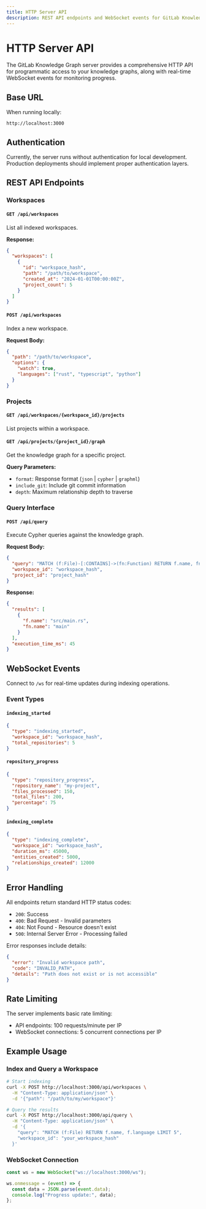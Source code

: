 ```yaml
---
title: HTTP Server API
description: REST API endpoints and WebSocket events for GitLab Knowledge Graph server
---
```


# HTTP Server API

The GitLab Knowledge Graph server provides a comprehensive HTTP API for programmatic access to your knowledge graphs, along with real-time WebSocket events for monitoring progress.

## Base URL

When running locally:

```
http://localhost:3000
```

## Authentication

Currently, the server runs without authentication for local development. Production deployments should implement proper authentication layers.

## REST API Endpoints

### Workspaces

#### `GET /api/workspaces`

List all indexed workspaces.

**Response:**

```json
{
  "workspaces": [
    {
      "id": "workspace_hash",
      "path": "/path/to/workspace",
      "created_at": "2024-01-01T00:00:00Z",
      "project_count": 5
    }
  ]
}
```

#### `POST /api/workspaces`

Index a new workspace.

**Request Body:**

```json
{
  "path": "/path/to/workspace",
  "options": {
    "watch": true,
    "languages": ["rust", "typescript", "python"]
  }
}
```

### Projects

#### `GET /api/workspaces/{workspace_id}/projects`

List projects within a workspace.

#### `GET /api/projects/{project_id}/graph`

Get the knowledge graph for a specific project.

**Query Parameters:**

- `format`: Response format (`json` | `cypher` | `graphml`)
- `include_git`: Include git commit information
- `depth`: Maximum relationship depth to traverse

### Query Interface

#### `POST /api/query`

Execute Cypher queries against the knowledge graph.

**Request Body:**

```json
{
  "query": "MATCH (f:File)-[:CONTAINS]->(fn:Function) RETURN f.name, fn.name LIMIT 10",
  "workspace_id": "workspace_hash",
  "project_id": "project_hash"
}
```

**Response:**

```json
{
  "results": [
    {
      "f.name": "src/main.rs",
      "fn.name": "main"
    }
  ],
  "execution_time_ms": 45
}
```

## WebSocket Events

Connect to `/ws` for real-time updates during indexing operations.

### Event Types

#### `indexing_started`

```json
{
  "type": "indexing_started",
  "workspace_id": "workspace_hash",
  "total_repositories": 5
}
```

#### `repository_progress`

```json
{
  "type": "repository_progress",
  "repository_name": "my-project",
  "files_processed": 150,
  "total_files": 200,
  "percentage": 75
}
```

#### `indexing_complete`

```json
{
  "type": "indexing_complete",
  "workspace_id": "workspace_hash",
  "duration_ms": 45000,
  "entities_created": 5000,
  "relationships_created": 12000
}
```

## Error Handling

All endpoints return standard HTTP status codes:

- `200`: Success
- `400`: Bad Request - Invalid parameters
- `404`: Not Found - Resource doesn't exist
- `500`: Internal Server Error - Processing failed

Error responses include details:

```json
{
  "error": "Invalid workspace path",
  "code": "INVALID_PATH",
  "details": "Path does not exist or is not accessible"
}
```

## Rate Limiting

The server implements basic rate limiting:

- API endpoints: 100 requests/minute per IP
- WebSocket connections: 5 concurrent connections per IP

## Example Usage

### Index and Query a Workspace

```bash
# Start indexing
curl -X POST http://localhost:3000/api/workspaces \
  -H "Content-Type: application/json" \
  -d '{"path": "/path/to/my/workspace"}'

# Query the results
curl -X POST http://localhost:3000/api/query \
  -H "Content-Type: application/json" \
  -d '{
    "query": "MATCH (f:File) RETURN f.name, f.language LIMIT 5",
    "workspace_id": "your_workspace_hash"
  }'
```

### WebSocket Connection

```javascript
const ws = new WebSocket("ws://localhost:3000/ws");

ws.onmessage = (event) => {
  const data = JSON.parse(event.data);
  console.log("Progress update:", data);
};
```
